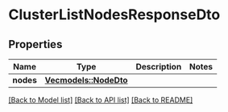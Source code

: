 # ClusterListNodesResponseDto

## Properties

Name | Type | Description | Notes
------------ | ------------- | ------------- | -------------
**nodes** | [**Vec<models::NodeDto>**](NodeDto.md) |  | 

[[Back to Model list]](../README.md#documentation-for-models) [[Back to API list]](../README.md#documentation-for-api-endpoints) [[Back to README]](../README.md)


